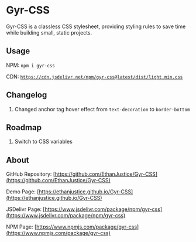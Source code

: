 # Gyr-CSS

Gyr-CSS is a classless CSS stylesheet, providing styling rules to save time while building small, static projects.

## Usage
NPM:
 ```npm i gyr-css```
 
CDN: [```https://cdn.jsdelivr.net/npm/gyr-css@latest/dist/light.min.css```](https://cdn.jsdelivr.net/npm/gyr-css@latest/dist/light.min.css)

## Changelog
1. Changed anchor tag hover effect from `text-decoration` to `border-bottom`

## Roadmap
1. Switch to CSS variables

## About
GitHub Repository: [https://github.com/EthanJustice/Gyr-CSS](https://github.com/EthanJustice/Gyr-CSS)

Demo Page: [https://ethanjustice.github.io/Gyr-CSS](https://ethanjustice.github.io/Gyr-CSS)

JSDelivr Page: [https://www.jsdelivr.com/package/npm/gyr-css](https://www.jsdelivr.com/package/npm/gyr-css)

NPM Page: [https://www.npmjs.com/package/gyr-css](https://www.npmjs.com/package/gyr-css)
